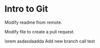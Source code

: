 
# Intro to Git

Modify readme from remote.

Modify file to create a pull request.


lorem
asdasdaadda
Add new branch call test
